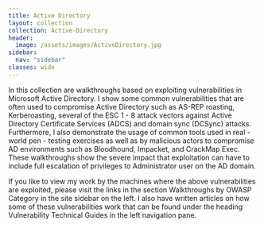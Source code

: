 ```yaml
---
title: Active Directory
layout: collection
collection: Active-Directory
header:
  image: /assets/images/ActiveDirectory.jpg
sidebar:
  nav: "sidebar"
classes: wide
---
```


In this collection are walkthroughs based on exploiting vulnerabilities in Microsoft Active Directory. I show some common vulnerabilities that are often used to compromise Active Directory such as AS-REP roasting, Kerberoasting, several of the ESC 1 - 8 attack vectors against Active Directory Certificate Services (ADCS) and domain sync (DCSync) attacks. Furthermore, I also demonstrate the usage of common tools used in real - world pen - testing exercises as well as by malicious actors to compromise AD environments such as Bloodhound, Impacket, and CrackMap Exec. These walkthroughs show the severe impact that exploitation can have to include full escalation of privileges to Administrator user on the AD domain.

If you like to view my work by the machines where the above vulnerabilities are exploited, please visit the links in the section Walkthroughs by OWASP Category in the site sidebar on the left. I also have written articles on how some of these vulnerabilities work that can be found under the heading Vulnerability Technical Guides in the left navigation pane.
